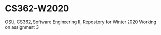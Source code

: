 # CS362-W2020
OSU, CS362, Software Engineering II, Repository for Winter 2020
Working on assignment 3
